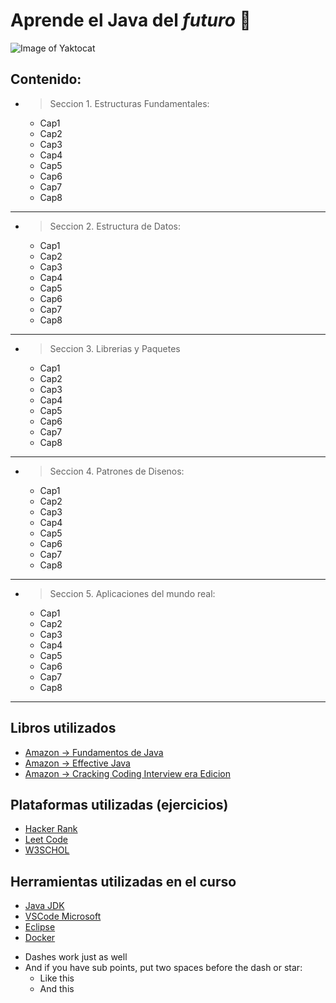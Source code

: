 # Aprende el **Java** del *futuro* :mechanical_arm:


![Image of Yaktocat](https://octodex.github.com/images/yaktocat.png)


## **Contenido:**

- > Seccion 1. Estructuras Fundamentales:
  - Cap1
  - Cap2
  - Cap3
  - Cap4
  - Cap5
  - Cap6
  - Cap7
  - Cap8
---
- > Seccion 2. Estructura de Datos:
  - Cap1
  - Cap2
  - Cap3
  - Cap4
  - Cap5
  - Cap6
  - Cap7
  - Cap8
---

- > Seccion 3. Librerias y Paquetes
  - Cap1
  - Cap2
  - Cap3
  - Cap4
  - Cap5
  - Cap6
  - Cap7
  - Cap8

---
- > Seccion 4. Patrones de Disenos:
  - Cap1
  - Cap2
  - Cap3
  - Cap4
  - Cap5
  - Cap6
  - Cap7
  - Cap8

---
- > Seccion 5. Aplicaciones del mundo real:
  - Cap1
  - Cap2
  - Cap3
  - Cap4
  - Cap5
  - Cap6
  - Cap7
  - Cap8

---

## Libros utilizados

* [Amazon -> Fundamentos de Java]()
* [Amazon -> Effective Java](https://www.amazon.com/-/es/Effective-Java-Joshua-Bloch/dp/0134685997/ref=sr_1_1?__mk_es_US=%C3%85M%C3%85%C5%BD%C3%95%C3%91&dchild=1&keywords=Effective+Java&qid=1596152912&sr=8-1)
* [Amazon -> Cracking Coding Interview era Edicion]()

## Plataformas utilizadas (**ejercicios**)

* [Hacker Rank](https://www.hackerrank.com/)
* [Leet Code](https://www.leetcode.com/)
* [W3SCHOL](https://www.google.com/)


## Herramientas utilizadas en el curso
* [Java JDK](https://www.java.com/en/download/manual.jsp)
* [VSCode Microsoft](https://code.visualstudio.com/)
* [Eclipse](http://google.com)
* [Docker](http://google.com)

- Dashes work just as well
- And if you have sub points, put two spaces before the dash or star:
  - Like this
  - And this



